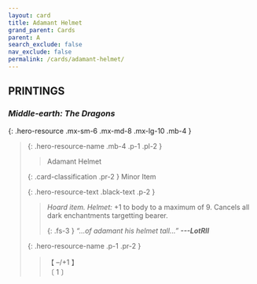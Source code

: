 ```yaml
---
layout: card
title: Adamant Helmet
grand_parent: Cards
parent: A
search_exclude: false
nav_exclude: false
permalink: /cards/adamant-helmet/
---
```


## PRINTINGS


### _Middle-earth: The Dragons_

{: .hero-resource .mx-sm-6 .mx-md-8 .mx-lg-10 .mb-4 }
> {: .hero-resource-name .mb-4 .p-1 .pl-2 }
> > <div class="card-mp"></div>
> > <div class="card-name">Adamant Helmet</div>
>
> {: .card-classification .pr-2 }
> Minor Item
>
> {: .hero-resource-text .black-text .p-2 }
> > _Hoard item._ _Helmet:_ +1 to body to a maximum of 9. Cancels all dark enchantments targetting bearer. 
> > 
> > {: .fs-3 } 
> > _“...of adamant his helmet tall...”_ ***---&#65279;LotRII*** 
> 
> {: .hero-resource-name .p-1 .pr-2 }
> > <div class="card-shield">【 &ndash;/+1 】</div>
> > <div class="card-corruption">〔 1 〕</div>
